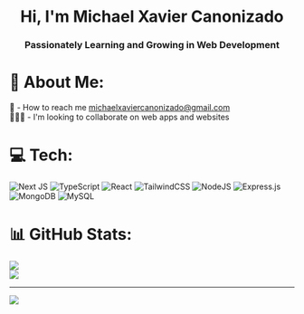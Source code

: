 <h1 align="center">Hi, I'm Michael Xavier Canonizado</h1>
<h3 align="center">Passionately Learning and Growing in Web Development</h3>

# 💫 About Me:

📧 - How to reach me michaelxaviercanonizado@gmail.com<br>
🧑‍🤝‍🧑 - I'm looking to collaborate on web apps and websites<br>

# 💻 Tech:

![Next JS](https://img.shields.io/badge/Next-black?style=for-the-badge&logo=next.js&logoColor=white) ![TypeScript](https://img.shields.io/badge/typescript-%23007ACC.svg?style=for-the-badge&logo=typescript&logoColor=white) ![React](https://img.shields.io/badge/react-%2320232a.svg?style=for-the-badge&logo=react&logoColor=%2361DAFB) ![TailwindCSS](https://img.shields.io/badge/tailwindcss-%2338B2AC.svg?style=for-the-badge&logo=tailwind-css&logoColor=white) ![NodeJS](https://img.shields.io/badge/node.js-6DA55F?style=for-the-badge&logo=node.js&logoColor=white) ![Express.js](https://img.shields.io/badge/express.js-%23404d59.svg?style=for-the-badge&logo=express&logoColor=%2361DAFB) ![MongoDB](https://img.shields.io/badge/MongoDB-%234ea94b.svg?style=for-the-badge&logo=mongodb&logoColor=white) ![MySQL](https://img.shields.io/badge/mysql-%2300f.svg?style=for-the-badge&logo=mysql&logoColor=white)

# 📊 GitHub Stats:

![](https://github-readme-streak-stats.herokuapp.com/?user=michaelcanonizado&theme=dark&hide_border=true)<br/>
![](https://github-readme-stats.vercel.app/api/top-langs/?username=michaelcanonizado&theme=dark&hide_border=true&include_all_commits=false&count_private=false&layout=compact)

---

[![](https://visitcount.itsvg.in/api?id=michaelcanonizado&icon=0&color=5)](https://visitcount.itsvg.in)

<!-- Proudly created with GPRM ( https://gprm.itsvg.in ) -->
